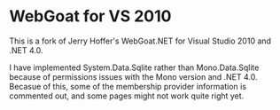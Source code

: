 # WebGoat for VS 2010

This is a fork of Jerry Hoffer's WebGoat.NET for Visual Studio 2010 and .NET 4.0.

I have implemented System.Data.Sqlite rather than Mono.Data.Sqlite because of permissions issues with the Mono version and .NET 4.0.  Becasue of this, some of the membership provider information is commented out, and some pages might not work quite right yet.

